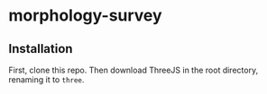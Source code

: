 # morphology-survey

## Installation

First, clone this repo. Then download ThreeJS in the root directory, renaming it to `three`.